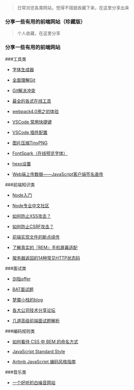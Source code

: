 
>日常浏览各类网站，觉得不错就收藏下来，在这里分享出来

### 分享一些有用的前端网站（珍藏版）

>个人收藏，在这里分享

### 分享一些有用的前端网站

###工具类

- [字体生成器](https://www.fontke.com/tool/fontface/)

- [全面理解Git](https://juejin.im/post/582bd0b4da2f600063d4f89e)

- [Git解决冲突](https://www.liaoxuefeng.com/wiki/896043488029600/900004111093344)

- [最全的各式在线工具](http://tool.oschina.net/)

- [webpack4.0用之初体验](https://www.cnblogs.com/cangqinglang/p/8964460.html)
  
- [VSCode 常用快捷键](https://blog.csdn.net/p358278505/article/details/74221214)

- [VSCode 插件配置](https://juejin.im/post/5a08d1d6f265da430f31950e)

- [图片压缩TinyPNG](https://tinypng.com/)

- [FontSpark（在线预览字体）](https://fontspark.app/)

- [hexo设置](https://blog.csdn.net/ganzhilin520/article/details/79047249)

- [Web端上传数据——JavaScript客户端签名直传](https://help.aliyun.com/document_detail/31925.html?spm=a2c4g.11186623.6.633.32Z8FV)

###前端知识类

- [Node入门](https://www.nodebeginner.org/index-zh-cn.html)
  
- [Node专业中文社区](https://cnodejs.org/)
  
- [如何防止XSS攻击？](https://tech.meituan.com/2018/09/27/fe-security.html)
  
- [如何防止CSRF攻击？](如何防止CSRF攻击？)

- [前端实现文件的断点续传](https://www.cnblogs.com/imwtr/p/5957391.html)

- [了解真实的『REM』手机屏幕适配](https://juejin.im/entry/5833f572128fe1006ccda98b)

- [服务器返回的14种常见HTTP状态码](https://blog.csdn.net/q1056843325/article/details/53147180)

###面试类

- [剑指offer](https://www.nowcoder.com/ta/coding-interviews)

- [BAT面试题](https://www.jianshu.com/p/c70989bd5f29)

- [梦魇小栈的blog](https://blog.ihoey.com/posts/Interview/2018-02-28-alibaba-interview.html)

- [各大公司技术分享论坛](https://www.devfeed.cn/new)

- [几道高级前端面试题解析](https://www.cnblogs.com/cangqinglang/p/8964448.html)



###编码规则类

- [如何看待 CSS 中 BEM 的命名方式](https://www.zhihu.com/question/21935157)

- [JavaScript Standard Style](https://standardjs.com/)

- [Airbnb JavaScript 编码风格指南](https://segmentfault.com/a/1190000013040555)


###音乐类

- [一个好听的白噪音网站](https://noises.online/)


